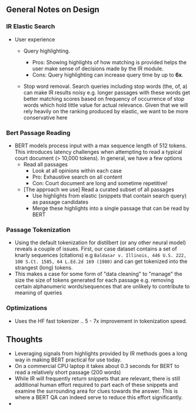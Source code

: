 ## General Notes on Design

### IR Elastic Search
- User experience
    - Query highlighting. 
        - Pros: Showing highlights of how matching is provided helps the user make sense of decisions made by the IR module.
        - Cons: Query highlighting can increase query time by up to **6x**.

    - Stop word removal. Search queries including stop words (the, of, a) can make IR results noisy e.g. longer passages with these words get better matching scores based on frequency of occurrence of stop words which hold little value for actual relevance. Given that we will rely heavily on the ranking produced by elastic, we want to be more conservative here



### Bert Passage Reading

- BERT models process input with a max sequence length of 512 tokens. This introduces latency challenges when attempting to read a typical court document (> 10,000 tokens). In general, we have a few options
    - Read all passages
        - Look at all  opinions within each case
        - Pro: Exhaustive search on all content 
        - Con: Court document are long and sometime repetitive! 
    - [The approach we use] Read a curated subset of all passages
        - Use highlights from elastic (snippets that contain search query) as passage candidates
        - Merge these highlights into a single passage that can be read by BERT


### Passage Tokenization

- Using the default tokenization for distilbert (or any other neural model) reveals a couple of issues. First, our case dataset contains a set of knarly sequences (citations) e.g `Baldasar v. Illinois, 446 U.S. 222, 100 S.Ct. 1585, 64 L.Ed.2d 169 (1980)` and can get tokenized into the strangest (long) tokens. 
- This makes a case for some form of "data cleaning" to "manage" the size the size of tokens generated for each passage e.g. removing certain alphanumeric words/sequences that are unlikely to contribute to meaning of queries


### Optimizations
- Uses the HF fast tokenizer .. 5 - 7x improvement in tokenization speed.

## Thoughts
- Leveraging signals from highlights provided by IR methods goes a long way in making BERT practical for use today.
- On a commercial CPU laptop it takes about 0.3 seconds for BERT to read a relatively short passage (200 words)
- While IR will frequently return snippets that are relevant, there is still additional human effort required to part each of these snippets and examine the surrounding area for clues towards the answer. This is where a BERT QA  can indeed serve to reduce this effort significantly.
- 
